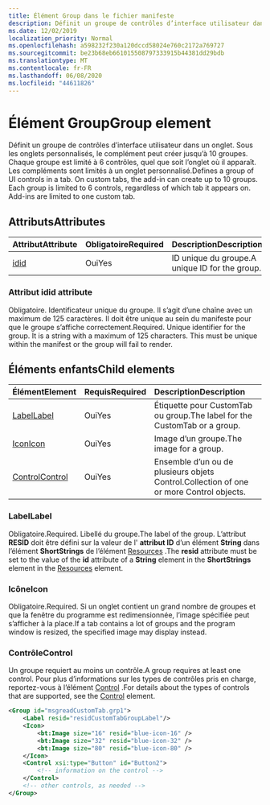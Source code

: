 ```yaml
---
title: Élément Group dans le fichier manifeste
description: Définit un groupe de contrôles d’interface utilisateur dans un onglet.
ms.date: 12/02/2019
localization_priority: Normal
ms.openlocfilehash: a598232f230a120dccd58024e760c2172a769727
ms.sourcegitcommit: be23b68eb661015508797333915b44381dd29bdb
ms.translationtype: MT
ms.contentlocale: fr-FR
ms.lasthandoff: 06/08/2020
ms.locfileid: "44611826"
---
```

# <a name="group-element"></a><span data-ttu-id="2d4de-103">Élément Group</span><span class="sxs-lookup"><span data-stu-id="2d4de-103">Group element</span></span>

<span data-ttu-id="2d4de-p101">Définit un groupe de contrôles d’interface utilisateur dans un onglet.  Sous les onglets personnalisés, le complément peut créer jusqu’à 10 groupes. Chaque groupe est limité à 6 contrôles, quel que soit l’onglet où il apparaît. Les compléments sont limités à un onglet personnalisé.</span><span class="sxs-lookup"><span data-stu-id="2d4de-p101">Defines a group of UI controls in a tab.  On custom tabs, the add-in can create up to 10 groups. Each group is limited to 6 controls, regardless of which tab it appears on. Add-ins are limited to one custom tab.</span></span>

## <a name="attributes"></a><span data-ttu-id="2d4de-107">Attributs</span><span class="sxs-lookup"><span data-stu-id="2d4de-107">Attributes</span></span>

|  <span data-ttu-id="2d4de-108">Attribut</span><span class="sxs-lookup"><span data-stu-id="2d4de-108">Attribute</span></span>  |  <span data-ttu-id="2d4de-109">Obligatoire</span><span class="sxs-lookup"><span data-stu-id="2d4de-109">Required</span></span>  |  <span data-ttu-id="2d4de-110">Description</span><span class="sxs-lookup"><span data-stu-id="2d4de-110">Description</span></span>  |
|:-----|:-----|:-----|
|  [<span data-ttu-id="2d4de-111">id</span><span class="sxs-lookup"><span data-stu-id="2d4de-111">id</span></span>](#id-attribute)  |  <span data-ttu-id="2d4de-112">Oui</span><span class="sxs-lookup"><span data-stu-id="2d4de-112">Yes</span></span>  | <span data-ttu-id="2d4de-113">ID unique du groupe.</span><span class="sxs-lookup"><span data-stu-id="2d4de-113">A unique ID for the group.</span></span>|

### <a name="id-attribute"></a><span data-ttu-id="2d4de-114">Attribut id</span><span class="sxs-lookup"><span data-stu-id="2d4de-114">id attribute</span></span>

<span data-ttu-id="2d4de-p102">Obligatoire. Identificateur unique du groupe. Il s’agit d’une chaîne avec un maximum de 125 caractères. Il doit être unique au sein du manifeste pour que le groupe s’affiche correctement.</span><span class="sxs-lookup"><span data-stu-id="2d4de-p102">Required. Unique identifier for the group. It is a string with a maximum of 125 characters. This must be unique within the manifest or the group will fail to render.</span></span>

## <a name="child-elements"></a><span data-ttu-id="2d4de-119">Éléments enfants</span><span class="sxs-lookup"><span data-stu-id="2d4de-119">Child elements</span></span>
|  <span data-ttu-id="2d4de-120">Élément</span><span class="sxs-lookup"><span data-stu-id="2d4de-120">Element</span></span> |  <span data-ttu-id="2d4de-121">Requis</span><span class="sxs-lookup"><span data-stu-id="2d4de-121">Required</span></span>  |  <span data-ttu-id="2d4de-122">Description</span><span class="sxs-lookup"><span data-stu-id="2d4de-122">Description</span></span>  |
|:-----|:-----|:-----|
|  [<span data-ttu-id="2d4de-123">Label</span><span class="sxs-lookup"><span data-stu-id="2d4de-123">Label</span></span>](#label)      | <span data-ttu-id="2d4de-124">Oui</span><span class="sxs-lookup"><span data-stu-id="2d4de-124">Yes</span></span> |  <span data-ttu-id="2d4de-125">Étiquette pour CustomTab ou group.</span><span class="sxs-lookup"><span data-stu-id="2d4de-125">The label for the CustomTab or a group.</span></span>  |
|  [<span data-ttu-id="2d4de-126">Icon</span><span class="sxs-lookup"><span data-stu-id="2d4de-126">Icon</span></span>](icon.md)      | <span data-ttu-id="2d4de-127">Oui</span><span class="sxs-lookup"><span data-stu-id="2d4de-127">Yes</span></span> |  <span data-ttu-id="2d4de-128">Image d’un groupe.</span><span class="sxs-lookup"><span data-stu-id="2d4de-128">The image for a group.</span></span>  |
|  [<span data-ttu-id="2d4de-129">Control</span><span class="sxs-lookup"><span data-stu-id="2d4de-129">Control</span></span>](#control)    | <span data-ttu-id="2d4de-130">Oui</span><span class="sxs-lookup"><span data-stu-id="2d4de-130">Yes</span></span> |  <span data-ttu-id="2d4de-131">Ensemble d’un ou de plusieurs objets Control.</span><span class="sxs-lookup"><span data-stu-id="2d4de-131">Collection of one or more Control objects.</span></span>  |

### <a name="label"></a><span data-ttu-id="2d4de-132">Label</span><span class="sxs-lookup"><span data-stu-id="2d4de-132">Label</span></span> 

<span data-ttu-id="2d4de-133">Obligatoire.</span><span class="sxs-lookup"><span data-stu-id="2d4de-133">Required.</span></span> <span data-ttu-id="2d4de-134">Libellé du groupe.</span><span class="sxs-lookup"><span data-stu-id="2d4de-134">The label of the group.</span></span> <span data-ttu-id="2d4de-135">L’attribut **RESID** doit être défini sur la valeur de l' **attribut ID** d’un élément **String** dans l’élément **ShortStrings** de l’élément [Resources](resources.md) .</span><span class="sxs-lookup"><span data-stu-id="2d4de-135">The **resid** attribute must be set to the value of the **id** attribute of a **String** element in the **ShortStrings** element in the [Resources](resources.md) element.</span></span>

### <a name="icon"></a><span data-ttu-id="2d4de-136">Icône</span><span class="sxs-lookup"><span data-stu-id="2d4de-136">Icon</span></span>

<span data-ttu-id="2d4de-137">Obligatoire.</span><span class="sxs-lookup"><span data-stu-id="2d4de-137">Required.</span></span> <span data-ttu-id="2d4de-138">Si un onglet contient un grand nombre de groupes et que la fenêtre du programme est redimensionnée, l’image spécifiée peut s’afficher à la place.</span><span class="sxs-lookup"><span data-stu-id="2d4de-138">If a tab contains a lot of groups and the program window is resized, the specified image may display instead.</span></span>

### <a name="control"></a><span data-ttu-id="2d4de-139">Contrôle</span><span class="sxs-lookup"><span data-stu-id="2d4de-139">Control</span></span>
<span data-ttu-id="2d4de-140">Un groupe requiert au moins un contrôle.</span><span class="sxs-lookup"><span data-stu-id="2d4de-140">A group requires at least one control.</span></span> <span data-ttu-id="2d4de-141">Pour plus d’informations sur les types de contrôles pris en charge, reportez-vous à l’élément [Control](control.md) .</span><span class="sxs-lookup"><span data-stu-id="2d4de-141">For details about the types of controls that are supported, see the [Control](control.md) element.</span></span>

```xml
<Group id="msgreadCustomTab.grp1">
    <Label resid="residCustomTabGroupLabel"/>
    <Icon>
        <bt:Image size="16" resid="blue-icon-16" />
        <bt:Image size="32" resid="blue-icon-32" />
        <bt:Image size="80" resid="blue-icon-80" />
    </Icon>
    <Control xsi:type="Button" id="Button2">
        <!-- information on the control -->
    </Control>
    <!-- other controls, as needed -->
</Group>
```
